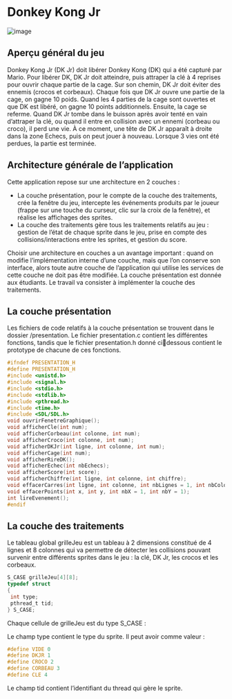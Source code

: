 # Donkey Kong Jr

![image](https://user-images.githubusercontent.com/113984975/224064857-1f13434d-f341-4154-8396-70dd33edf6de.png)

## Aperçu général du jeu

Donkey Kong Jr (DK Jr) doit libérer Donkey Kong (DK) qui a été capturé par Mario. Pour libérer
DK, DK Jr doit atteindre, puis attraper la clé à 4 reprises pour ouvrir chaque partie de la cage. Sur son chemin, DK Jr doit éviter des ennemis (crocos et corbeaux). Chaque fois que DK Jr ouvre une partie de la cage, on gagne 10 poids. Quand les 4 parties de la cage sont ouvertes et que DK est libéré, on gagne 10 points additionnels. Ensuite, la cage se referme. Quand DK Jr tombe dans le buisson après avoir tenté en vain d’attraper la clé, ou quand il entre en collision avec un ennemi (corbeau ou croco), il perd une vie. À ce moment, une tête de DK Jr apparaît à droite dans la zone Echecs, puis on peut jouer à nouveau. Lorsque 3 vies ont été perdues, la partie est terminée.

## Architecture générale de l’application

Cette application repose sur une architecture en 2 couches :

- La couche présentation, pour le compte de la couche des traitements, crée la fenêtre du jeu, intercepte les événements produits par le joueur (frappe sur une touche du curseur, clic sur la croix de la fenêtre), et réalise les affichages des sprites. 
- La couche des traitements gère tous les traitements relatifs au jeu : gestion de l’état de chaque sprite dans le jeu, prise en compte des collisions/interactions entre les sprites, et gestion du score.

Choisir une architecture en couches a un avantage important : quand on modifie l’implémentation
interne d’une couche, mais que l’on conserve son interface, alors toute autre couche de l’application qui utilise les services de cette couche ne doit pas être modifiée.
La couche présentation est donnée aux étudiants. Le travail va consister à implémenter la couche des traitements.

## La couche présentation

Les fichiers de code relatifs à la couche présentation se trouvent dans le dossier /presentation. Le
fichier presentation.c contient les différentes fonctions, tandis que le fichier presentation.h donné cidessous contient le prototype de chacune de ces fonctions.

```c
#ifndef PRESENTATION_H
#define PRESENTATION_H
#include <unistd.h>
#include <signal.h>
#include <stdio.h>
#include <stdlib.h>
#include <pthread.h>
#include <time.h>
#include <SDL/SDL.h>
void ouvrirFenetreGraphique();
void afficherCle(int num);
void afficherCorbeau(int colonne, int num);
void afficherCroco(int colonne, int num);
void afficherDKJr(int ligne, int colonne, int num);
void afficherCage(int num);
void afficherRireDK();
void afficherEchec(int nbEchecs);
void afficherScore(int score);
void afficherChiffre(int ligne, int colonne, int chiffre);
void effacerCarres(int ligne, int colonne, int nbLignes = 1, int nbColonnes = 1);
void effacerPoints(int x, int y, int nbX = 1, int nbY = 1);
int lireEvenement();
#endif
```

## La couche des traitements

Le tableau global grilleJeu est un tableau à 2 dimensions constitué de 4 lignes et 8 colonnes qui va
permettre de détecter les collisions pouvant survenir entre différents sprites dans le jeu : la clé, DK
Jr, les crocos et les corbeaux.

```c
S_CASE grilleJeu[4][8];
typedef struct
{
 int type;
 pthread_t tid;
} S_CASE;

```


Chaque cellule de grilleJeu est du type S_CASE :

Le champ type contient le type du sprite. Il peut avoir comme valeur :
```c
#define VIDE 0
#define DKJR 1
#define CROCO 2
#define CORBEAU 3
#define CLE 4
```

 Le champ tid contient l’identifiant du thread qui gère le sprite.
